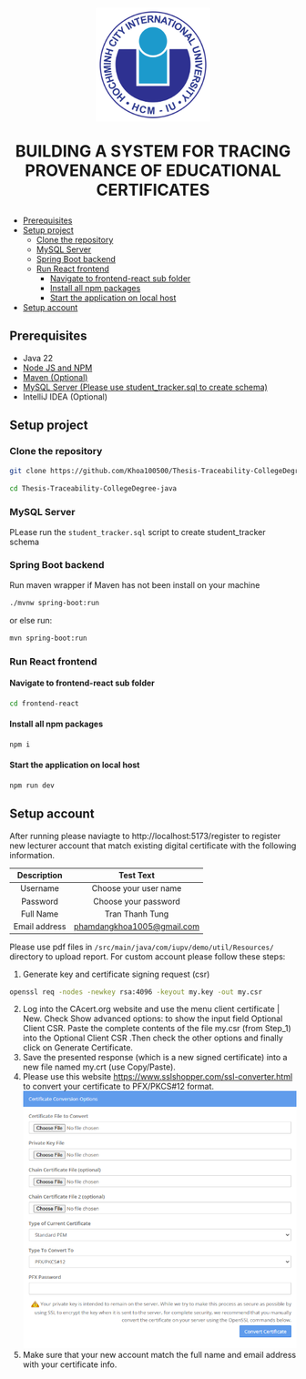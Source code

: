 <h1 align="center">
    <img src="images/logo-vector-IU-01.png" alt="HCMIU Logo" width="200"/>
    <p style="text-align:center">BUILDING A SYSTEM FOR TRACING PROVENANCE OF
EDUCATIONAL CERTIFICATES
</p>
</h1>

-   [Prerequisites](#prerequisites)
-   [Setup project](#setup-project)
    -   [Clone the repository](#clone-the-repository)
    -   [MySQL Server](#mysql-server)
    -   [Spring Boot backend](#spring-boot-backend)
    -   [Run React frontend](#run-react-frontend)
        -   [Navigate to frontend-react sub folder](#navigate-to-frontend-react-sub-folder)
        -   [Install all npm packages](#install-all-npm-packages)
        -   [Start the application on local host](#start-the-application-on-local-host)
-   [Setup account](#setup-account)

## Prerequisites

-   Java 22
-   [Node JS and NPM](https://nodejs.org/en/download/package-manager)
-   [Maven (Optional)](https://maven.apache.org/download.cgi)
-   [MySQL Server (Please use student_tracker.sql to create schema)](https://dev.mysql.com/downloads/mysql/)
-   IntelliJ IDEA (Optional)

## Setup project

### Clone the repository

```bash
git clone https://github.com/Khoa100500/Thesis-Traceability-CollegeDegree-java.git
```

```bash
cd Thesis-Traceability-CollegeDegree-java
```

### MySQL Server

PLease run the `student_tracker.sql` script to create student_tracker schema

### Spring Boot backend

Run maven wrapper if Maven has not been install on your machine

```bash
./mvnw spring-boot:run
```

or else run:

```bash
mvn spring-boot:run
```

### Run React frontend

#### Navigate to frontend-react sub folder

```bash
cd frontend-react
```

#### Install all npm packages

```bash
npm i
```

#### Start the application on local host

```bash
npm run dev
```

## Setup account

After running please naviagte to http://localhost:5173/register to register new lecturer account that match existing digital certificate with the following information.

|  Description  |         Test Text          |
| :-----------: | :------------------------: |
|   Username    |   Choose your user name    |
|   Password    |    Choose your password    |
|   Full Name   |      Tran Thanh Tung       |
| Email address | phamdangkhoa1005@gmail.com |

Please use pdf files in `/src/main/java/com/iupv/demo/util/Resources/` directory to upload report. For custom account please follow these steps:

1. Generate key and certificate signing request (csr)

```bash
openssl req -nodes -newkey rsa:4096 -keyout my.key -out my.csr
```

2. Log into the CAcert.org website and use the menu client certificate | New. Check Show advanced options: to show the input field Optional Client CSR. Paste the complete contents of the file my.csr (from Step_1) into the Optional Client CSR .Then check the other options and finally click on Generate Certificate.
3. Save the presented response (which is a new signed certificate) into a new file named my.crt (use Copy/Paste).
4. Please use this website https://www.sslshopper.com/ssl-converter.html to convert your certificate to PFX/PKCS#12 format.![Certificate converter](/images/Certificate%20-converter.png)
5. Make sure that your new account match the full name and email address with your certificate info.
